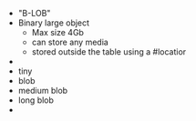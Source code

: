 - "B-LOB"
- Binary large object
	- Max size 4Gb
	- can store any media
	- stored outside the table using a #locatior
-
- tiny
- blob
- medium blob
- long blob
-